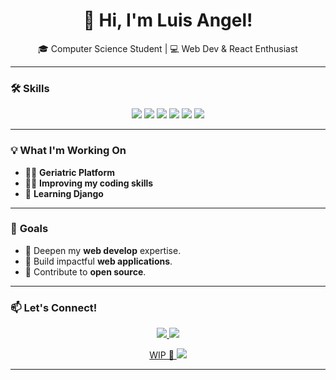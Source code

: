 <h1 align="center">👋 Hi, I'm Luis Angel!</h1>
<p align="center">🎓 Computer Science Student | 💻 Web Dev & React Enthusiast</p>

---

### 🛠️ **Skills**
<div align="center">
  <img src="https://img.shields.io/badge/Python-3776AB?style=for-the-badge&logo=python&logoColor=white" />
  <img src="https://img.shields.io/badge/R-276DC3?style=for-the-badge&logo=r&logoColor=white" />
  <img src="https://img.shields.io/badge/JavaScript-F7DF1E?style=for-the-badge&logo=javascript&logoColor=black" />
  <img src="https://img.shields.io/badge/HTML5-E34F26?style=for-the-badge&logo=html5&logoColor=white" />
  <img src="https://img.shields.io/badge/CSS3-1572B6?style=for-the-badge&logo=css3&logoColor=white" />
  <img src="https://img.shields.io/badge/React-20232A?style=for-the-badge&logo=react&logoColor=61DAFB" />

</div>

---

### 💡 **What I'm Working On**
- 🧑‍🦳 **Geriatric Platform**  
- 🧑‍💻 **Improving my coding skills**  
- 🐍 **Learning Django**

---

### 🎯 **Goals**
- 🌟 Deepen my **web develop** expertise.  
- 🚀 Build impactful **web applications**.  
- 🤝 Contribute to **open source**.

---

### 📫 **Let's Connect!**
<p align="center">
  <a href="https://www.linkedin.com/in/luis-angel-vidal-torres-71b592326/" target="_blank">
    <img src="https://img.shields.io/badge/LinkedIn-0077B5?style=for-the-badge&logo=linkedin&logoColor=white" />
  </a>
  <a href="https://github.com/angeltorres02/" target="_blank">
    <img src="https://img.shields.io/badge/GitHub-181717?style=for-the-badge&logo=github&logoColor=white" />
  </a>
  <a href="https://portfolio.com" target="_blank">
    <p align="center">WIP 👷
      <img src="https://img.shields.io/badge/Portfolio-FF5722?style=for-the-badge&logo=About.me&logoColor=white" />
    </p>
  </a>
</p>

---

